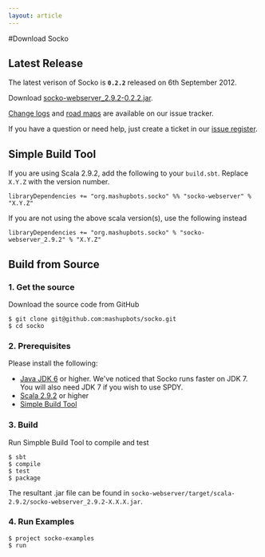 ```yaml
---
layout: article
---
```

#Download Socko

## Latest Release

The latest verison of Socko is **`0.2.2`** released on 6th September 2012.

Download [socko-webserver_2.9.2-0.2.2.jar](https://oss.sonatype.org/content/groups/public/org/mashupbots/socko/socko-webserver_2.9.2/0.2.2/socko-webserver_2.9.2-0.2.2.jar).

[Change logs](https://github.com/mashupbots/socko/issues/milestones?state=closed) and 
[road maps](https://github.com/mashupbots/socko/issues/milestones?state=open) are available on our issue tracker.

If you have a question or need help, just create a ticket in our [issue register](https://github.com/mashupbots/socko/issues).

## Simple Build Tool 

If you are using Scala 2.9.2, add the following to your `build.sbt`.  Replace `X.Y.Z` with the
version number.

    libraryDependencies += "org.mashupbots.socko" %% "socko-webserver" % "X.Y.Z"

If you are not using the above scala version(s), use the following instead
   
    libraryDependencies += "org.mashupbots.socko" % "socko-webserver_2.9.2" % "X.Y.Z"


## Build from Source

### 1. Get the source

Download the source code from GitHub

    $ git clone git@github.com:mashupbots/socko.git
    $ cd socko

### 2. Prerequisites

Please install the following:
 - [Java JDK 6](http://www.oracle.com/technetwork/java/javase/downloads/index.html) or higher. 
   We've noticed that Socko runs faster on JDK 7. You will also need JDK 7 if you wish to use SPDY.
 - [Scala 2.9.2](http://www.scala-lang.org/) or higher
 - [Simple Build Tool](https://github.com/harrah/xsbt/wiki/Getting-Started-Setup)


### 3. Build

Run Simpble Build Tool to compile and test

    $ sbt
    $ compile
    $ test
    $ package

The resultant .jar file can be found in `socko-webserver/target/scala-2.9.2/socko-webserver_2.9.2-X.X.X.jar`.

### 4. Run Examples

    $ project socko-examples
    $ run

